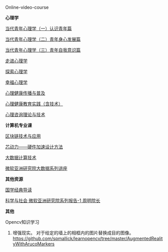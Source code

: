 Online-video-course

**心理学**

[当代青年心理学（一）认识青年篇](https://www.icourse163.org/learn/SWJTU-95002?tid=1450395497#/learn/content?type=detail&id=1214910440)

[当代青年心理学（二）青年身心发展篇](https://www.icourse163.org/course/SWJTU-93002)

[当代青年心理学（三）青年自我意识篇](https://www.icourse163.org/course/SWJTU-94003)

[走进心理学](https://www.icourse163.org/course/SWJTU-1002141008)

[探索心理学](https://www.icourse163.org/course/SWJTU-1002587003)

[幸福心理学](https://www.icourse163.org/course/SWJTU-1206448817)

[心理健康传播与普及](https://www.icourse163.org/course/SWJTU-1206462812)

[心理健康教育实践（含技术）](https://www.icourse163.org/course/SWJTU-1206457816)

[心理咨询理论与技术](https://www.icourse163.org/cours)


**计算机专业课**

[区块链技术与应用](https://www.icourse163.org/course/SWJTU-1207109825)

[芯动力——硬件加速设计方法](https://www.icourse163.org/course/SWJTU-1207492806)

[大数据计算技术](https://www.icourse163.org/course/UESTC-1003037002)

[微软亚洲研究院大数据系列讲座](https://www.icourse163.org/course/MSRA-416001)


**其他资源**

[国学经典导读](https://www.icourse163.org/course/SWJTU-1206457819)

[科学与社会 微软亚洲研究院系列报告-1 周明院长](https://www.eeo.cn/live.php?lessonKey=1774fa5e5a363b74)


**其他**

Opencv知识学习
1. 增强现实。 对于给定的墙上的相框内的图片替换成目的图像。
https://github.com/spmallick/learnopencv/tree/master/AugmentedRealityWithArucoMarkers



